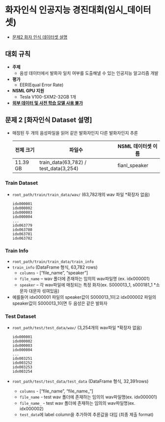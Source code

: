 # 화자인식 인공지능 경진대회(임시_데이터셋)

- [문제2 화자 인식 데이터셋 설명](#문제-2-화자인식-dataset-설명)

## 대회 규칙

- **주제**
  - 음성 데이터에서 발화자 일치 여부를 도출해낼 수 있는 인공지능 알고리즘 개발
- **평가**
  - EER(Equal Error Rate)
- **NSML GPU 지원**
  - Tesla V100-SXM2-32GB 1개
- **<u>외부 데이터 및 사전 학습 모델 사용 불가</u>**

## 문제 2 **[화자인식 Dataset 설명]**

- 매칭된 두 개의 음성파일을 읽어 같은 발화자인지 다른 발화자인지 추론

  |전체 크기|파일수|NSML 데이터셋 이름|
  |----|------|---|
  |11.39 GB|train_data(63,782) / test_data(3,254)|fianl_speaker|

### Train Dataset

- `root_path/train/train_data/wav/` (63,782개의 wav 파일 *확장자 없음)

  ```
  idx000001
  idx000002
  idx000003
  idx000004
  ...
  idx063779
  idx063780
  idx063781
  idx063782
  ```

### Train Info

- `root_path/train/train_data/train_info`
- `train_info` (DataFrame 형식, 63,782 rows)
	- `columns` - [“file_name”, “speaker”]
	- `file_name` – wav 폴더에 존재하는 임의의 wav파일명 (ex. idx000001)
	- `speaker` – 각 wav파일에 매칭되는 특정 화자(ex. S000013_1, s000181_1 *소문자 대문자 섞여있음)
- 예를들어 idx000001 파일의 speaker값이 S000013_1이고 idx000002 파일의 speaker값이 S000013_1이면 두 음성은 같은 발화자

### Test Dataset
- `root_path/test/test_data/wav/` (3,254개의 wav파일 *확장자 없음)


  ```
  idx000001
  idx000002
  idx000003
  idx000004
  ...
  idx003251
  idx003252
  idx003253
  idx003254
  ```
- `root_path/test/test_data/test_data` (DataFrame 형식, 32,391rows)
	- `columns` - [“file_name”, “file_name_”]
	- `file_name` - test wav 폴더에 존재하는 임의의 wav파일명(ex. idx000001)
	- `file_name_` - test wav 폴더에 존재하는 임의의 wav파일명(ex. idx000002)
	- `test_data`에 label column을 추가하여 추론값을 대입 (최종 제출 format)
